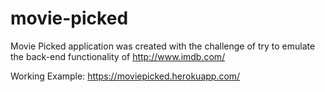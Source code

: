 # movie-picked
Movie Picked application was created with the challenge of try to emulate the back-end functionality of http://www.imdb.com/

Working Example: https://moviepicked.herokuapp.com/

